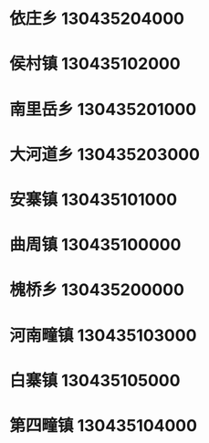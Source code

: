 # 依庄乡 130435204000
# 侯村镇 130435102000
# 南里岳乡 130435201000
# 大河道乡 130435203000
# 安寨镇 130435101000
# 曲周镇 130435100000
# 槐桥乡 130435200000
# 河南疃镇 130435103000
# 白寨镇 130435105000
# 第四疃镇 130435104000
